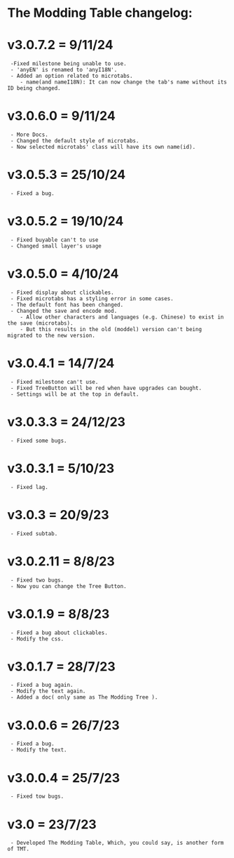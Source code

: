 # The Modding Table changelog:

# v3.0.7.2 = 9/11/24
	 -Fixed milestone being unable to use.
	 - 'anyEN' is renamed to 'anyI18N'.
	 - Added an option related to microtabs.
 	    - name(and nameI18N): It can now change the tab's name without its ID being changed.

# v3.0.6.0 = 9/11/24
     - More Docs.
	 - Changed the default style of microtabs.
	 - Now selected microtabs' class will have its own name(id).

# v3.0.5.3 = 25/10/24
	 - Fixed a bug.

# v3.0.5.2 = 19/10/24
	 - Fixed buyable can't to use
	 - Changed small layer's usage

# v3.0.5.0 = 4/10/24
	 - Fixed display about clickables.
	 - Fixed microtabs has a styling error in some cases.
	 - The default font has been changed.
	 - Changed the save and encode mod.
		- Allow other characters and languages (e.g. Chinese) to exist in the save (microtabs).
	    - But this results in the old (moddel) version can't being migrated to the new version.

# v3.0.4.1 = 14/7/24
	 - Fixed milestone can't use.
	 - Fixed TreeButton will be red when have upgrades can bought.
	 - Settings will be at the top in default.

# v3.0.3.3 = 24/12/23
	 - Fixed some bugs.

# v3.0.3.1 = 5/10/23
	 - Fixed lag.

# v3.0.3 = 20/9/23
	 - Fixed subtab.

# v3.0.2.11 = 8/8/23
	 - Fixed two bugs.
	 - Now you can change the Tree Button.

# v3.0.1.9 = 8/8/23
	 - Fixed a bug about clickables.
	 - Modify the css.

# v3.0.1.7 = 28/7/23
	 - Fixed a bug again.
	 - Modify the text again.
	 - Added a doc( only same as The Modding Tree ).

# v3.0.0.6 = 26/7/23
	 - Fixed a bug.
	 - Modify the text.

# v3.0.0.4 = 25/7/23
	 - Fixed tow bugs.

# v3.0 = 23/7/23
	 - Developed The Modding Table, Which, you could say, is another form of TMT.
